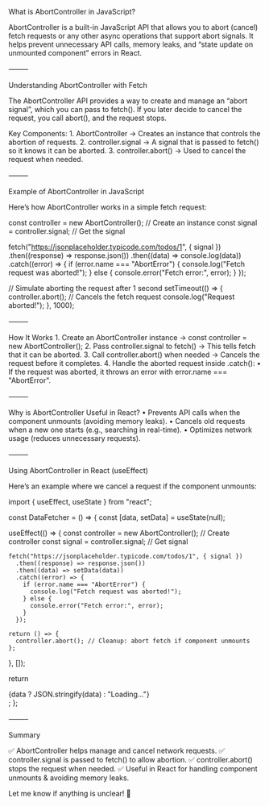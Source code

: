 What is AbortController in JavaScript?

AbortController is a built-in JavaScript API that allows you to abort (cancel) fetch requests or any other async operations that support abort signals. It helps prevent unnecessary API calls, memory leaks, and “state update on unmounted component” errors in React.

⸻

Understanding AbortController with Fetch

The AbortController API provides a way to create and manage an “abort signal”, which you can pass to fetch(). If you later decide to cancel the request, you call abort(), and the request stops.

Key Components: 1. AbortController → Creates an instance that controls the abortion of requests. 2. controller.signal → A signal that is passed to fetch() so it knows it can be aborted. 3. controller.abort() → Used to cancel the request when needed.

⸻

Example of AbortController in JavaScript

Here’s how AbortController works in a simple fetch request:

const controller = new AbortController(); // Create an instance
const signal = controller.signal; // Get the signal

fetch("https://jsonplaceholder.typicode.com/todos/1", { signal })
.then((response) => response.json())
.then((data) => console.log(data))
.catch((error) => {
if (error.name === "AbortError") {
console.log("Fetch request was aborted!");
} else {
console.error("Fetch error:", error);
}
});

// Simulate aborting the request after 1 second
setTimeout(() => {
controller.abort(); // Cancels the fetch request
console.log("Request aborted!");
}, 1000);

⸻

How It Works 1. Create an AbortController instance → const controller = new AbortController(); 2. Pass controller.signal to fetch() → This tells fetch that it can be aborted. 3. Call controller.abort() when needed → Cancels the request before it completes. 4. Handle the aborted request inside .catch():
• If the request was aborted, it throws an error with error.name === "AbortError".

⸻

Why is AbortController Useful in React?
• Prevents API calls when the component unmounts (avoiding memory leaks).
• Cancels old requests when a new one starts (e.g., searching in real-time).
• Optimizes network usage (reduces unnecessary requests).

⸻

Using AbortController in React (useEffect)

Here’s an example where we cancel a request if the component unmounts:

import { useEffect, useState } from "react";

const DataFetcher = () => {
const [data, setData] = useState(null);

useEffect(() => {
const controller = new AbortController(); // Create controller
const signal = controller.signal; // Get signal

    fetch("https://jsonplaceholder.typicode.com/todos/1", { signal })
      .then((response) => response.json())
      .then((data) => setData(data))
      .catch((error) => {
        if (error.name === "AbortError") {
          console.log("Fetch request was aborted!");
        } else {
          console.error("Fetch error:", error);
        }
      });

    return () => {
      controller.abort(); // Cleanup: abort fetch if component unmounts
    };

}, []);

return <div>{data ? JSON.stringify(data) : "Loading..."}</div>;
};

⸻

Summary

✅ AbortController helps manage and cancel network requests.
✅ controller.signal is passed to fetch() to allow abortion.
✅ controller.abort() stops the request when needed.
✅ Useful in React for handling component unmounts & avoiding memory leaks.

Let me know if anything is unclear! 🚀

